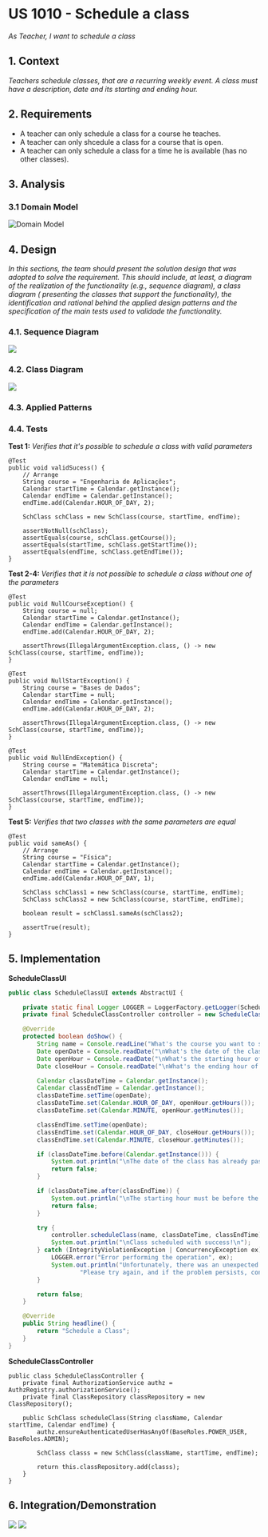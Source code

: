 # US 1010 - Schedule a class

*As Teacher, I want to schedule a class*

## 1. Context

*Teachers schedule classes, that are a recurring weekly event.  A class must have a description, date and its starting and ending hour.*

## 2. Requirements

* A teacher can only schedule a class for a course he teaches.
* A teacher can only shcedule a class for a course that is open.
* A teacher can only schedule a class for a time he is available (has no other classes).

## 3. Analysis

### 3.1 Domain Model ###

![Domain Model](DM/Domain_Model.svg)


## 4. Design

*In this sections, the team should present the solution design that was adopted to solve the requirement. This should
include, at least, a diagram of the realization of the functionality (e.g., sequence diagram), a class diagram (
presenting the classes that support the functionality), the identification and rational behind the applied design
patterns and the specification of the main tests used to validade the functionality.*

### 4.1. Sequence Diagram

![](SD/SD.svg)

### 4.2. Class Diagram

![](CD/CD.svg)

### 4.3. Applied Patterns

### 4.4. Tests

**Test 1:** *Verifies that it's possible to schedule a class with valid parameters*

    @Test
    public void validSucess() {
        // Arrange
        String course = "Engenharia de Aplicações";
        Calendar startTime = Calendar.getInstance();
        Calendar endTime = Calendar.getInstance();
        endTime.add(Calendar.HOUR_OF_DAY, 2);

        SchClass schClass = new SchClass(course, startTime, endTime);

        assertNotNull(schClass);
        assertEquals(course, schClass.getCourse());
        assertEquals(startTime, schClass.getStartTime());
        assertEquals(endTime, schClass.getEndTime());
    }

**Test 2-4:** *Verifies that it is not possible to schedule a class without one of the parameters*

    @Test
    public void NullCourseException() {
        String course = null;
        Calendar startTime = Calendar.getInstance();
        Calendar endTime = Calendar.getInstance();
        endTime.add(Calendar.HOUR_OF_DAY, 2);

        assertThrows(IllegalArgumentException.class, () -> new SchClass(course, startTime, endTime));
    }

    @Test
    public void NullStartException() {
        String course = "Bases de Dados";
        Calendar startTime = null;
        Calendar endTime = Calendar.getInstance();
        endTime.add(Calendar.HOUR_OF_DAY, 2);

        assertThrows(IllegalArgumentException.class, () -> new SchClass(course, startTime, endTime));
    }

    @Test
    public void NullEndException() {
        String course = "Matemática Discreta";
        Calendar startTime = Calendar.getInstance();
        Calendar endTime = null;

        assertThrows(IllegalArgumentException.class, () -> new SchClass(course, startTime, endTime));
    }

**Test 5:** *Verifies that two classes with the same parameters are equal*

    @Test
    public void sameAs() {
        // Arrange
        String course = "Física";
        Calendar startTime = Calendar.getInstance();
        Calendar endTime = Calendar.getInstance();
        endTime.add(Calendar.HOUR_OF_DAY, 1);

        SchClass schClass1 = new SchClass(course, startTime, endTime);
        SchClass schClass2 = new SchClass(course, startTime, endTime);

        boolean result = schClass1.sameAs(schClass2);

        assertTrue(result);
    }


## 5. Implementation

**ScheduleClassUI**

```java
public class ScheduleClassUI extends AbstractUI {

    private static final Logger LOGGER = LoggerFactory.getLogger(ScheduleClassUI.class);
    private final ScheduleClassController controller = new ScheduleClassController();

    @Override
    protected boolean doShow() {
        String name = Console.readLine("What's the course you want to schedule a class for?");
        Date openDate = Console.readDate("\nWhat's the date of the class? (DD/MM/YYYY)", "dd/MM/yyyy");
        Date openHour = Console.readDate("\nWhat's the starting hour of the class? (HH:MM)", "hh:mm");
        Date closeHour = Console.readDate("\nWhat's the ending hour of the class? (HH:MM)", "hh:mm");

        Calendar classDateTime = Calendar.getInstance();
        Calendar classEndTime = Calendar.getInstance();
        classDateTime.setTime(openDate);
        classDateTime.set(Calendar.HOUR_OF_DAY, openHour.getHours());
        classDateTime.set(Calendar.MINUTE, openHour.getMinutes());

        classEndTime.setTime(openDate);
        classEndTime.set(Calendar.HOUR_OF_DAY, closeHour.getHours());
        classEndTime.set(Calendar.MINUTE, closeHour.getMinutes());

        if (classDateTime.before(Calendar.getInstance())) {
            System.out.println("\nThe date of the class has already passed. Try again with a future date.\n");
            return false;
        }

        if (classDateTime.after(classEndTime)) {
            System.out.println("\nThe starting hour must be before the ending hour. Try again with valid hours.\n");
            return false;
        }

        try {
            controller.scheduleClass(name, classDateTime, classEndTime);
            System.out.println("\nClass scheduled with success!\n");
        } catch (IntegrityViolationException | ConcurrencyException ex) {
            LOGGER.error("Error performing the operation", ex);
            System.out.println("Unfortunately, there was an unexpected error in the application. " +
                    "Please try again, and if the problem persists, contact your system administrator.");
        }

        return false;
    }

    @Override
    public String headline() {
        return "Schedule a Class";
    }
}
````

**ScheduleClassController**

````
public class ScheduleClassController {
    private final AuthorizationService authz = AuthzRegistry.authorizationService();
    private final ClassRepository classRepository = new ClassRepository();

    public SchClass scheduleClass(String className, Calendar startTime, Calendar endTime) {
        authz.ensureAuthenticatedUserHasAnyOf(BaseRoles.POWER_USER, BaseRoles.ADMIN);

        SchClass classs = new SchClass(className, startTime, endTime);

        return this.classRepository.add(classs);
    }
}
````

## 6. Integration/Demonstration

![](img.png)
![](img_2.png)